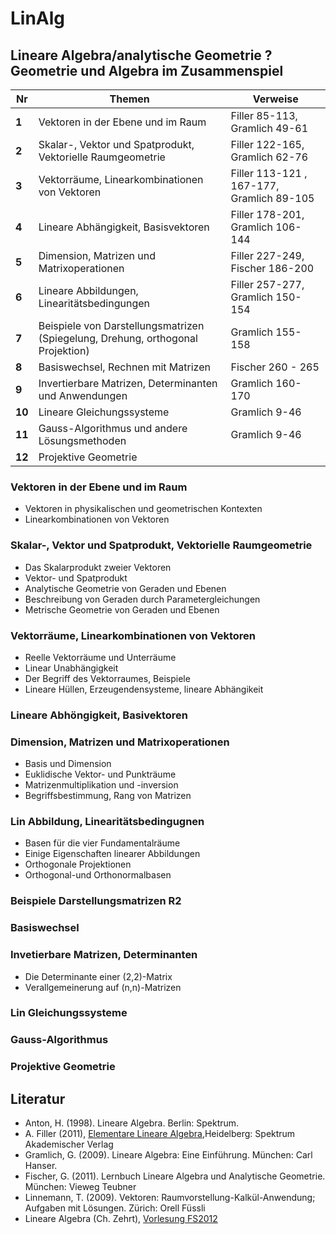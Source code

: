 LinAlg
======

## Lineare Algebra/analytische Geometrie ? Geometrie und Algebra im Zusammenspiel


Nr | Themen | Verweise
--- | --- | ---
**1** |	Vektoren in der Ebene und im Raum	| Filler 85-113, Gramlich 49-61
**2**	| Skalar-, Vektor und Spatprodukt, Vektorielle Raumgeometrie | Filler 122-165, Gramlich 62-76
**3** | Vektorräume, Linearkombinationen von Vektoren | Filler 113-121 , 167-177, Gramlich 89-105
**4** |	Lineare Abhängigkeit, Basisvektoren | Filler 178-201, Gramlich 106-144
**5** |	Dimension, Matrizen und Matrixoperationen | Filler 227-249, Fischer 186-200
**6** | Lineare Abbildungen, Linearitätsbedingungen	| Filler 257-277, Gramlich 150-154
**7** |	Beispiele von Darstellungsmatrizen (Spiegelung, Drehung, orthogonal Projektion) |Gramlich 155-158
**8** |	Basiswechsel, Rechnen mit Matrizen | Fischer 260 - 265
**9** |	Invertierbare Matrizen, Determinanten und Anwendungen	|Gramlich 160-170
**10** | Lineare Gleichungssysteme | Gramlich 9-46
**11** | Gauss-Algorithmus und andere Lösungsmethoden	|Gramlich 9-46
**12** | Projektive Geometrie

### Vektoren in der Ebene und im Raum
- Vektoren in physikalischen und geometrischen Kontexten 
- Linearkombinationen von Vektoren

### Skalar-, Vektor und Spatprodukt, Vektorielle Raumgeometrie
- Das Skalarprodukt zweier Vektoren
- Vektor- und Spatprodukt
- Analytische Geometrie von Geraden und Ebenen
- Beschreibung von Geraden durch Parametergleichungen 
- Metrische Geometrie von Geraden und Ebenen

### Vektorräume, Linearkombinationen von Vektoren
- Reelle Vektorräume und Unterräume
- Linear Unabhängigkeit
- Der Begriff des Vektorraumes, Beispiele 
- Lineare Hüllen, Erzeugendensysteme, lineare Abhängikeit

### Lineare Abhöngigkeit, Basivektoren

### Dimension, Matrizen und Matrixoperationen
-  Basis und Dimension
-  Euklidische Vektor- und Punkträume
-  Matrizenmultiplikation und -inversion
-  Begriffsbestimmung, Rang von Matrizen

### Lin Abbildung, Linearitätsbedingugnen
-  Basen für die vier Fundamentalräume
-  Einige Eigenschaften linearer Abbildungen
-  Orthogonale Projektionen
-  Orthogonal-und Orthonormalbasen

### Beispiele Darstellungsmatrizen R2




### Basiswechsel

### Invetierbare Matrizen, Determinanten
-  Die Determinante einer (2,2)-Matrix 
-  Verallgemeinerung auf (n,n)-Matrizen 

### Lin Gleichungssysteme

### Gauss-Algorithmus

### Projektive Geometrie




## Literatur

- Anton, H. (1998). Lineare Algebra. Berlin: Spektrum.
- A. Filler (2011), [Elementare Lineare Algebra](http://www.mathematik.hu-berlin.de/~filler/lin_alg/index.html),Heidelberg: Spektrum Akademischer Verlag
- Gramlich, G. (2009). Lineare Algebra: Eine Einführung. München: Carl Hanser.
- Fischer, G. (2011). Lernbuch Lineare Algebra und Analytische Geometrie. München: Vieweg Teubner
- Linnemann, T. (2009). Vektoren: Raumvorstellung-Kalkül-Anwendung; Aufgaben mit Lösungen. Zürich: Orell Füssli
- Lineare Algebra (Ch. Zehrt), [Vorlesung FS2012](http://jones.math.unibas.ch/~zehrtc/institut/vorlesungen/fs12/fw22/)

